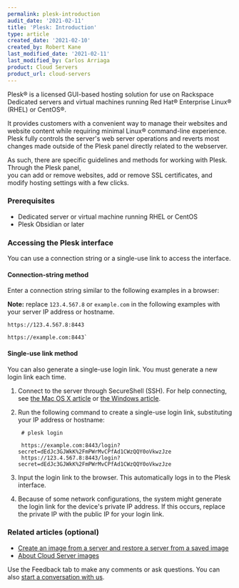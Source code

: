 ```yaml
---
permalink: plesk-introduction
audit_date: '2021-02-11'
title: 'Plesk: Introduction'
type: article
created_date: '2021-02-10'
created_by: Robert Kane
last_modified_date: '2021-02-11'
last_modified_by: Carlos Arriaga
product: Cloud Servers
product_url: cloud-servers
---
```


Plesk&reg; is a licensed GUI-based hosting solution for use on Rackspace Dedicated servers and virtual machines
running Red Hat&reg; Enterprise Linux&reg; (RHEL) or CentOS&reg;. 

It provides customers with a convenient way to manage their websites and website content while requiring minimal 
Linux&reg; command-line experience. Plesk fully controls the server's web server operations and reverts most changes made outside of 
the Plesk panel directly related to the webserver. 

As such, there are specific guidelines and methods for working with Plesk. Through the Plesk panel,  
you can add or remove websites, add or remove SSL certificates, and modify hosting settings with a few clicks.


### Prerequisites

   - Dedicated server or virtual machine running RHEL or CentOS
   - Plesk Obsidian or later

### Accessing the Plesk interface

You can use a connection string or a single-use link to access the interface.

#### Connection-string method

Enter a connection string similar to the following examples in a browser: 

**Note:** replace `123.4.567.8` or `example.com` in the following examples with your server IP address or hostname.

    https://123.4.567.8:8443

    https://example.com:8443`
    
#### Single-use link method

You can also generate a single-use login link. You must generate a new login link each time.

1. Connect to the server through SecureShell (SSH). For help connecting, see 
   [the Mac OS X article](https://docs-ospc.rackspace.com/support/how-to/cloud-servers/connecting-to-linux-from-mac-os-x-by-using-terminal)
   or [the Windows article](https://docs-ospc.rackspace.com/support/how-to/cloud-servers/connecting-to-linux-from-windows-by-using-putty).
2. Run the following command to create a single-use login link, substituting your IP address or hostname:

        # plesk login
        
        https://example.com:8443/login?secret=dEdJc3GJWkK%2FmPWrMvCPfAd1CWzQQY0oVkwzJze
        https://123.4.567.8:8443/login?secret=dEdJc3GJWkK%2FmPWrMvCPfAd1CWzQQY0oVkwzJze 

3. Input the login link to the browser. This automatically logs in to the Plesk interface.
4. Because of some network configurations, the system might generate the login link for the device's private IP address.
   If this occurs, replace the private IP with the public IP for your login link.

### Related articles (optional)

- [Create an image from a server and restore a server from a saved image](https://docs-ospc.rackspace.com/support/how-to/cloud-servers/create-an-image-of-a-server-and-restore-a-server-from-a-saved-image)
- [About Cloud Server images](https://docs-ospc.rackspace.com/support/how-to/cloud-images/about-cloud-server-images)


Use the Feedback tab to make any comments or ask questions. You can also [start a conversation with us](https://www.rackspace.com/contact). 

